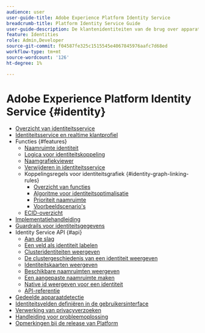 ```yaml
---
audience: user
user-guide-title: Adobe Experience Platform Identity Service
breadcrumb-title: Platform Identity Service Guide
user-guide-description: De klantenidentiteiten van de brug over apparaten en systemen om gepersonaliseerde digitale ervaringen te leveren.
feature: Identities
role: Admin,Developer
source-git-commit: f04587fe325c1515545e4067845976aafc7d68ed
workflow-type: tm+mt
source-wordcount: '126'
ht-degree: 1%

---
```



# Adobe Experience Platform Identity Service {#identity}

- [Overzicht van identiteitsservice](home.md)
- [Identiteitsservice en realtime klantprofiel](identity-and-profile.md)
- Functies {#features}
   - [Naamruimte identiteit](./features/namespaces.md)
   - [Logica voor identiteitskoppeling](./features/identity-linking-logic.md)
   - [Naamgrafiekviewer](./features/identity-graph-viewer.md)
   - [Verwijderen in identiteitsservice](./features/deletion.md)
   - Koppelingsregels voor identiteitsgrafiek {#identity-graph-linking-rules}
      - [Overzicht van functies](./identity-graph-linking-rules/overview.md)
      - [Algoritme voor identiteitsoptimalisatie](./identity-graph-linking-rules/identity-optimization-algorithm.md)
      - [Prioriteit naamruimte](./identity-graph-linking-rules/namespace-priority.md)
      - [Voorbeeldscenario&#39;s](./identity-graph-linking-rules/example-scenarios.md)
   - [ECID-overzicht](./features/ecid.md)
- [Implementatiehandleiding](implementation.md)
- [Guardrails voor identiteitsgegevens](guardrails.md)
- Identity Service API {#api}
   - [Aan de slag](api/getting-started.md)
   - [Een veld als identiteit labelen](api/label-identities.md)
   - [Clusteridentiteiten weergeven](api/list-cluster-identites.md)
   - [De clustergeschiedenis van een identiteit weergeven](api/list-cluster-history.md)
   - [Identiteitskaarten weergeven](api/list-identity-mappings.md)
   - [Beschikbare naamruimten weergeven](api/list-namespaces.md)
   - [Een aangepaste naamruimte maken](api/create-custom-namespace.md)
   - [Native id weergeven voor een identiteit](api/list-native-id.md)
   - [API-referentie](https://www.adobe.io/experience-platform-apis/references/identity-service)
- [Gedeelde apparaatdetectie](shared-device-detection.md)
- [Identiteitsvelden definiëren in de gebruikersinterface](label-identities.md)
- [Verwerking van privacyverzoeken](privacy.md)
- [Handleiding voor probleemoplossing](troubleshooting-guide.md)
- [Opmerkingen bij de release van Platform](https://experienceleague.adobe.com/en/docs/experience-platform/release-notes/latest)